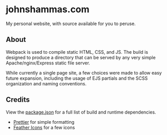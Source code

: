 # johnshammas.com

My personal website, with source available for you to peruse.

## About

Webpack is used to compile static HTML, CSS, and JS. The build is designed to produce a directory that can be served by any very simple Apache/nginx/Express static file server.

While currently a single page site, a few choices were made to allow easy future expansion, including the usage of EJS partials and the SCSS organization and naming conventions.

## Credits

View the [package.json](package.json) for a full list of build and runtime dependencies.

-   [Prettier](https://prettier.io) for simple formatting
-   [Feather Icons](https://feathericons.com) for a few icons
